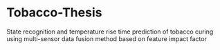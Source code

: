 # Tobacco-Thesis
State recognition and temperature rise time prediction of tobacco curing using multi-sensor data fusion method based on feature impact factor
